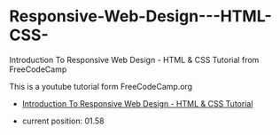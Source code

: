 # Responsive-Web-Design---HTML-CSS-

Introduction To Responsive Web Design - HTML &amp; CSS Tutorial from FreeCodeCamp

This is a youtube tutorial form FreeCodeCamp.org

- [Introduction To Responsive Web Design - HTML & CSS Tutorial](https://www.youtube.com/watch?v=srvUrASNj0s&t=1492s)

- current position: 01.58
